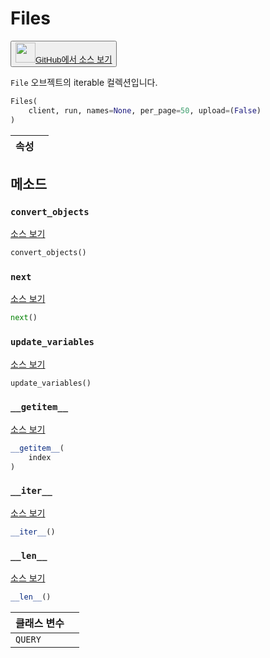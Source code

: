 # Files

<p><button style={{display: 'flex', alignItems: 'center', backgroundColor: 'white', border: '1px solid #ddd', padding: '10px', borderRadius: '6px', cursor: 'pointer', boxShadow: '0 2px 3px rgba(0,0,0,0.1)', transition: 'all 0.3s'}}><a href='https://www.github.com/wandb/wandb/tree/v0.18.0/wandb/apis/public/files.py#L43-L105' style={{fontSize: '1.2em', display: 'flex', alignItems: 'center'}}><img src='https://github.githubassets.com/images/modules/logos_page/GitHub-Mark.png' height='32px' width='32px' style={{marginRight: '10px'}}/>GitHub에서 소스 보기</a></button></p>

`File` 오브젝트의 iterable 컬렉션입니다.

```python
Files(
    client, run, names=None, per_page=50, upload=(False)
)
```

| 속성 |  |
| :--- | :--- |

## 메소드

### `convert_objects`

[소스 보기](https://www.github.com/wandb/wandb/tree/v0.18.0/wandb/apis/public/files.py#L98-L102)

```python
convert_objects()
```

### `next`

[소스 보기](https://www.github.com/wandb/wandb/tree/v0.18.0/wandb/apis/paginator.py#L72-L79)

```python
next()
```

### `update_variables`

[소스 보기](https://www.github.com/wandb/wandb/tree/v0.18.0/wandb/apis/public/files.py#L95-L96)

```python
update_variables()
```

### `__getitem__`

[소스 보기](https://www.github.com/wandb/wandb/tree/v0.18.0/wandb/apis/paginator.py#L65-L70)

```python
__getitem__(
    index
)
```

### `__iter__`

[소스 보기](https://www.github.com/wandb/wandb/tree/v0.18.0/wandb/apis/paginator.py#L26-L28)

```python
__iter__()
```

### `__len__`

[소스 보기](https://www.github.com/wandb/wandb/tree/v0.18.0/wandb/apis/paginator.py#L30-L35)

```python
__len__()
```

| 클래스 변수 |  |
| :--- | :--- |
|  `QUERY`<a id="QUERY"></a> |   |